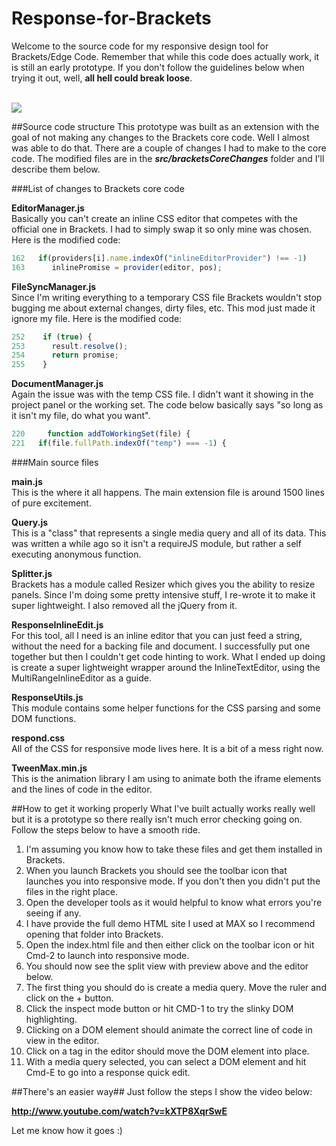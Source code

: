 Response-for-Brackets
=====================
Welcome to the source code for my responsive design tool for Brackets/Edge Code. Remember that while this code does actually work, it is still an early prototype. If you don't follow the guidelines below when trying it out, well, **all hell could break loose**.

<br>
<img src="http://i4.ytimg.com/vi/kXTP8XqrSwE/maxresdefault.jpg">

##Source code structure
This prototype was built as an extension with the goal of not making any changes to the Brackets core code. Well I almost was able to do that. There are a couple of changes I had to make to the core code. The modified files are in the ***src/bracketsCoreChanges*** folder and I'll describe them below.
    
###List of changes to Brackets core code

<i class="icon-file"></i> **EditorManager.js**   
Basically you can't create an inline CSS editor that competes with the official one in Brackets. I had to simply swap it so only mine was chosen. Here is the modified code:

```javascript
162   if(providers[i].name.indexOf("inlineEditorProvider") !== -1)
163      inlinePromise = provider(editor, pos); 
```

<i class="icon-file"></i> **FileSyncManager.js**   
Since I'm writing everything to a temporary CSS file Brackets wouldn't stop bugging me about external changes, dirty files, etc. This mod just made it ignore my file. Here is the modified code:

```javascript
252    if (true) {
253      result.resolve();
254      return promise;
255    }
```

<i class="icon-file"></i> **DocumentManager.js**   
Again the issue was with the temp CSS file. I didn't want it showing in the project panel or the working set. The code below basically says "so long as it isn't my file, do what you want".

```javascript
220     function addToWorkingSet(file) {
221	  if(file.fullPath.indexOf("temp") === -1) {
```

###Main source files

<i class="icon-file"></i> **main.js**   
This is the where it all happens. The main extension file is around 1500 lines of pure excitement.

<i class="icon-file"></i> **Query.js**   
This is a "class" that represents a single media query and all of its data. This was written a while ago so it isn't a requireJS module, but rather a self executing anonymous function.

<i class="icon-file"></i> **Splitter.js**   
Brackets has a module called Resizer which gives you the ability to resize panels. Since I'm doing some pretty intensive stuff, I re-wrote it to make it super lightweight. I also removed all the jQuery from it.

<i class="icon-file"></i> **ResponseInlineEdit.js**   
For this tool, all I need is an inline editor that you can just feed a string, without the need for a backing file and document. I successfully put one together but then I couldn't get code hinting to work. What I ended up doing is create a super lightweight wrapper around the InlineTextEditor, using the MultiRangeInlineEditor as a guide.

<i class="icon-file"></i> **ResponseUtils.js**   
This module contains some helper functions for the CSS parsing and some DOM functions.

<i class="icon-file"></i> **respond.css**   
All of the CSS for responsive mode lives here. It is a bit of a mess right now.

<i class="icon-file"></i> **TweenMax.min.js**   
This is the animation library I am using to animate both the iframe elements and the lines of code in the editor.

##How to get it working properly
What I've built actually works really well but it is a prototype so there really isn't much error checking going on. Follow the steps below to have a smooth ride.

1. I'm assuming you know how to take these files and get them installed in Brackets.
2. When you launch Brackets you should see the toolbar icon that launches you into responsive mode. If you don't then you didn't put the files in the right place.
3. Open the developer tools as it would helpful to know what errors you're seeing if any.
4. I have provide the full demo HTML site I used at MAX so I recommend opening that folder into Brackets.
5. Open the index.html file and then either click on the toolbar icon or hit Cmd-2 to launch into responsive mode.
6. You should now see the split view with preview above and the editor below.
7. The first thing you should do is create a media query. Move the ruler and click on the + button.
8. Click the inspect mode button or hit CMD-1 to try the slinky DOM highlighting.
9. Clicking on a DOM element should animate the correct line of code in view in the editor.
10. Click on a tag in the editor should move the DOM element into place.
11. With a media query selected, you can select a DOM element and hit Cmd-E to go into a response quick edit.

##There's an easier way##
Just follow the steps I show the video below:

**http://www.youtube.com/watch?v=kXTP8XqrSwE**

Let me know how it goes :)





